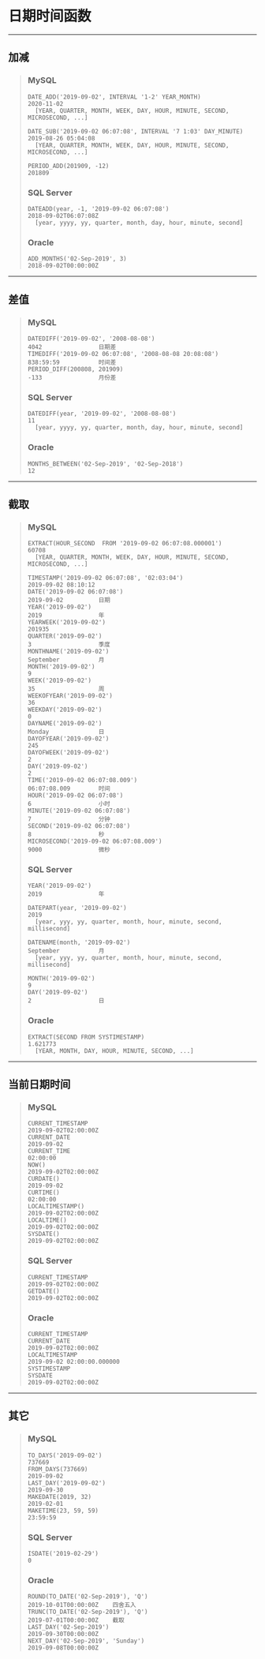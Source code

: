 # 日期时间函数
---
## 加减
>### MySQL
>```
>DATE_ADD('2019-09-02', INTERVAL '1-2' YEAR_MONTH)                          2020-11-02
>   [YEAR, QUARTER, MONTH, WEEK, DAY, HOUR, MINUTE, SECOND, MICROSECOND, ...]
>
>DATE_SUB('2019-09-02 06:07:08', INTERVAL '7 1:03' DAY_MINUTE)              2019-08-26 05:04:08
>   [YEAR, QUARTER, MONTH, WEEK, DAY, HOUR, MINUTE, SECOND, MICROSECOND, ...]
>
>PERIOD_ADD(201909, -12)                                                    201809
>```
>### SQL Server
>```
>DATEADD(year, -1, '2019-09-02 06:07:08')                                   2018-09-02T06:07:08Z
>   [year, yyyy, yy, quarter, month, day, hour, minute, second]
>```
>### Oracle
>```
>ADD_MONTHS('02-Sep-2019', 3)                                               2018-09-02T00:00:00Z
>```
---
## 差值
>### MySQL
>```
>DATEDIFF('2019-09-02', '2008-08-08')                                       4042                日期差
>TIMEDIFF('2019-09-02 06:07:08', '2008-08-08 20:08:08')                     838:59:59           时间差     
>PERIOD_DIFF(200808, 201909)                                                -133                月份差
>```
>### SQL Server
>```
>DATEDIFF(year, '2019-09-02', '2008-08-08')                                 11
>   [year, yyyy, yy, quarter, month, day, hour, minute, second]
>```
>### Oracle
>```
>MONTHS_BETWEEN('02-Sep-2019', '02-Sep-2018')                               12
>```
---
## 截取
>### MySQL
>```
>EXTRACT(HOUR_SECOND  FROM '2019-09-02 06:07:08.000001')                    60708
>   [YEAR, QUARTER, MONTH, WEEK, DAY, HOUR, MINUTE, SECOND, MICROSECOND, ...]
>
>TIMESTAMP('2019-09-02 06:07:08', '02:03:04')                               2019-09-02 08:10:12
>DATE('2019-09-02 06:07:08')                                                2019-09-02          日期
>YEAR('2019-09-02')                                                         2019                年
>YEARWEEK('2019-09-02')                                                     201935
>QUARTER('2019-09-02')                                                      3                   季度
>MONTHNAME('2019-09-02')                                                    September           月  
>MONTH('2019-09-02')                                                        9
>WEEK('2019-09-02')                                                         35                  周
>WEEKOFYEAR('2019-09-02')                                                   36
>WEEKDAY('2019-09-02')                                                      0                  
>DAYNAME('2019-09-02')                                                      Monday              日
>DAYOFYEAR('2019-09-02')                                                    245
>DAYOFWEEK('2019-09-02')                                                    2
>DAY('2019-09-02')                                                          2
>TIME('2019-09-02 06:07:08.009')                                            06:07:08.009        时间
>HOUR('2019-09-02 06:07:08')                                                6                   小时
>MINUTE('2019-09-02 06:07:08')                                              7                   分钟
>SECOND('2019-09-02 06:07:08')                                              8                   秒
>MICROSECOND('2019-09-02 06:07:08.009')                                     9000                微秒
>```
>### SQL Server
>```
>YEAR('2019-09-02')                                                         2019                年
>
>DATEPART(year, '2019-09-02')                                               2019
>   [year, yyy, yy, quarter, month, hour, minute, second, millisecond]
>
>DATENAME(month, '2019-09-02')                                              September           月
>   [year, yyy, yy, quarter, month, hour, minute, second, millisecond]
>
>MONTH('2019-09-02')                                                        9
>DAY('2019-09-02')                                                          2                   日
>```
>### Oracle
>```
>EXTRACT(SECOND FROM SYSTIMESTAMP)                                          1.621773
>   [YEAR, MONTH, DAY, HOUR, MINUTE, SECOND, ...]  
>```
---
## 当前日期时间
>### MySQL
>```
>CURRENT_TIMESTAMP                                                          2019-09-02T02:00:00Z
>CURRENT_DATE                                                               2019-09-02
>CURRENT_TIME                                                               02:00:00
>NOW()                                                                      2019-09-02T02:00:00Z
>CURDATE()                                                                  2019-09-02
>CURTIME()                                                                  02:00:00
>LOCALTIMESTAMP()                                                           2019-09-02T02:00:00Z
>LOCALTIME()                                                                2019-09-02T02:00:00Z
>SYSDATE()                                                                  2019-09-02T02:00:00Z
>```
>### SQL Server
>```
>CURRENT_TIMESTAMP                                                          2019-09-02T02:00:00Z
>GETDATE()                                                                  2019-09-02T02:00:00Z
>```
>### Oracle
>```
>CURRENT_TIMESTAMP
>CURRENT_DATE                                                               2019-09-02T02:00:00Z
>LOCALTIMESTAMP                                                             2019-09-02 02:00:00.000000
>SYSTIMESTAMP
>SYSDATE                                                                    2019-09-02T02:00:00Z
>```
---
## 其它
>### MySQL
>```
>TO_DAYS('2019-09-02')                                                      737669
>FROM_DAYS(737669)                                                          2019-09-02
>LAST_DAY('2019-09-02')                                                     2019-09-30
>MAKEDATE(2019, 32)                                                         2019-02-01
>MAKETIME(23, 59, 59)                                                       23:59:59
>```
>### SQL Server
>```
>ISDATE('2019-02-29')                                                       0
>```
>### Oracle
>```
>ROUND(TO_DATE('02-Sep-2019'), 'Q')                                         2019-10-01T00:00:00Z    四舍五入
>TRUNC(TO_DATE('02-Sep-2019'), 'Q')                                         2019-07-01T00:00:00Z    截取
>LAST_DAY('02-Sep-2019')                                                    2019-09-30T00:00:00Z
>NEXT_DAY('02-Sep-2019', 'Sunday')                                          2019-09-08T00:00:00Z
>```